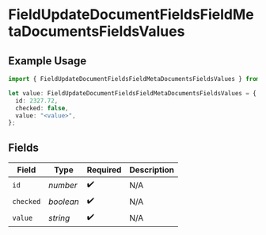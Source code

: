 # FieldUpdateDocumentFieldsFieldMetaDocumentsFieldsValues

## Example Usage

```typescript
import { FieldUpdateDocumentFieldsFieldMetaDocumentsFieldsValues } from "@documenso/sdk-typescript/models/operations";

let value: FieldUpdateDocumentFieldsFieldMetaDocumentsFieldsValues = {
  id: 2327.72,
  checked: false,
  value: "<value>",
};
```

## Fields

| Field              | Type               | Required           | Description        |
| ------------------ | ------------------ | ------------------ | ------------------ |
| `id`               | *number*           | :heavy_check_mark: | N/A                |
| `checked`          | *boolean*          | :heavy_check_mark: | N/A                |
| `value`            | *string*           | :heavy_check_mark: | N/A                |